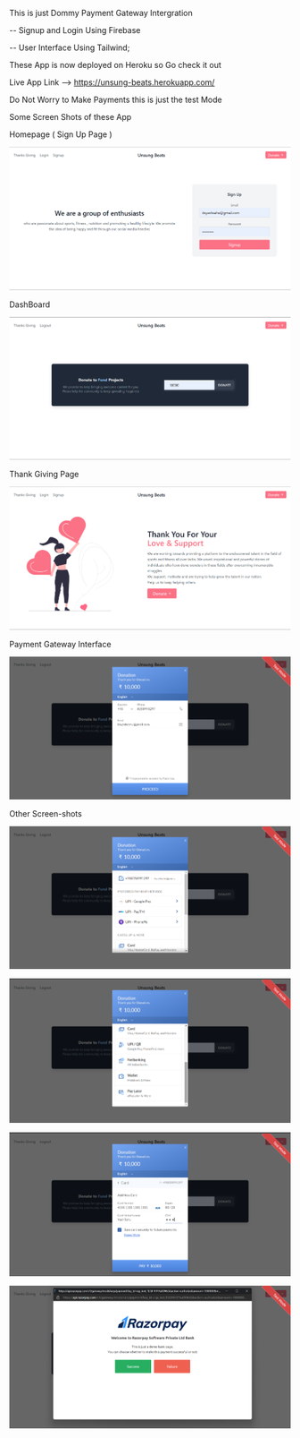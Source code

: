 This is just Dommy Payment Gateway Intergration 

-- Signup and Login Using Firebase 

-- User Interface Using Tailwind;

These App is now deployed on Heroku so Go check it out 

Live App Link -->   https://unsung-beats.herokuapp.com/

Do Not Worry to Make Payments this is just the test Mode

Some Screen Shots of these App 

Homepage ( Sign Up Page )

![First Glance](screenshots/Screenshot_1.png "Signup page of the web-app")

DashBoard 

![DashBoard](screenshots/Screenshot_2.png "Dashboard of the web-app")

Thank Giving Page 

![Thanks Giving](screenshots/Screenshot_8.png "Thanks Giving Page of the web-app")


Payment Gateway Interface 

![Payment Gateway Interface](screenshots/Screenshot_3.png "Payment Gateway Interface of the web-app")

Other Screen-shots 

![Payment Gateway Interface](screenshots/Screenshot_4.png "Screen Shoots of Payment Gateway Interface of the web-app")

![Payment Gateway Interface](screenshots/Screenshot_5.png "Screen Shoots of Payment Gateway Interface of the web-app")

![Payment Gateway Interface](screenshots/Screenshot_6.png "Screen Shoots of Payment Gateway Interface of the web-app")

![Payment Gateway Interface](screenshots/Screenshot_7.png "Screen Shoots of Payment Gateway Interface of the web-app")


